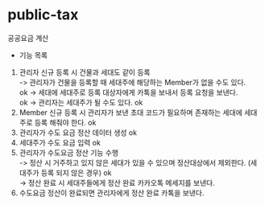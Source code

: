 # public-tax
공공요금 계산

* 기능 목록
1. 관리자 신규 등록 시 건물과 세대도 같이 등록 <br>
   -> 관리자가 건물을 등록할 때 세대주에 해당하는 Member가 없을 수도 있다. <br> ok
   -> 세대에 세대주로 등록 대상자에게 카톡을 보내서 등록 요청을 보낸다. <br> ok
   -> 관리자는 세대주가 될 수도 있다. ok
2. Member 신규 등록 시 관리자가 보낸 초대 코드가 필요하며
   존재하는 세대에 세대주로 등록 해줘야 한다. ok
3. 관리자가 수도 요금 정산 데이터 생성 ok
4. 세대주가 수도 요금 입력 ok
5. 관리자가 수도요금 정산 기능 수행 <br> 
   -> 정산 시 거주하고 있지 않은 세대가 있을 수 있으며 정산대상에서 제외한다. (세대주가 등록 되지 않은 경우) ok <br>
   -> 정산 완료 시 세대주들에게 정산 완료 카카오톡 메세지를 보낸다.
6. 수도요금 정산이 완료되면 관리자에게 정산 완료 카톡을 보낸다.